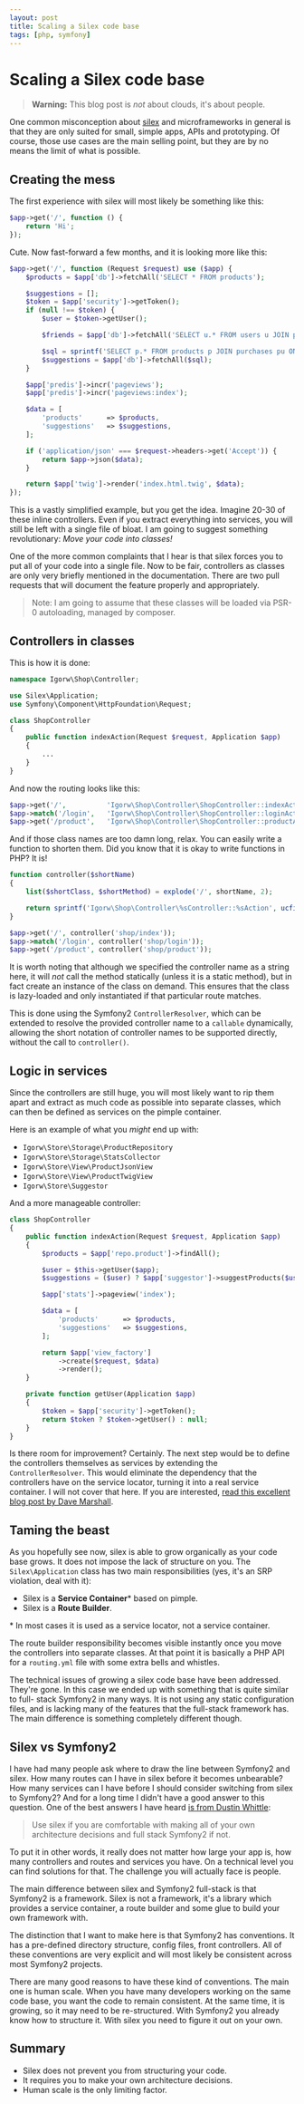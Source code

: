 ```yaml
---
layout: post
title: Scaling a Silex code base
tags: [php, symfony]
---
```


# Scaling a Silex code base

> **Warning:** This blog post is *not* about clouds, it's about people.

One common misconception about [silex](http://silex.sensiolabs.org) and
microframeworks in general is that they are only suited for small, simple
apps, APIs and prototyping. Of course, those use cases are the main selling
point, but they are by no means the limit of what is possible.

## Creating the mess

The first experience with silex will most likely be something like this:

~~~php
$app->get('/', function () {
    return 'Hi';
});
~~~

Cute. Now fast-forward a few months, and it is looking more like this:

~~~php
$app->get('/', function (Request $request) use ($app) {
    $products = $app['db']->fetchAll('SELECT * FROM products');

    $suggestions = [];
    $token = $app['security']->getToken();
    if (null !== $token) {
        $user = $token->getUser();

        $friends = $app['db']->fetchAll('SELECT u.* FROM users u JOIN purchases pu ON pu.user_id = user.id WHERE pu.product_id IN (SELECT product_id FROM purchases WHERE user_id = ?)', [(int) $user->getId()]);

        $sql = sprintf('SELECT p.* FROM products p JOIN purchases pu ON pu.product_id = p.id WHERE pu.user_id IN (%s)', implode(',', array_map(function ($friend) { return (int) $friend['id']; }, $friends)));
        $suggestions = $app['db']->fetchAll($sql);
    }

    $app['predis']->incr('pageviews');
    $app['predis']->incr('pageviews:index');

    $data = [
        'products'      => $products,
        'suggestions'   => $suggestions,
    ];

    if ('application/json' === $request->headers->get('Accept')) {
        return $app->json($data);
    }

    return $app['twig']->render('index.html.twig', $data);
});
~~~

This is a vastly simplified example, but you get the idea. Imagine 20-30 of
these inline controllers. Even if you extract everything into services, you
will still be left with a single file of bloat. I am going to suggest
something revolutionary: *Move your code into classes!*

One of the more common complaints that I hear is that silex forces you to put
all of your code into a single file. Now to be fair, controllers as classes
are only very briefly mentioned in the documentation. There are two pull
requests that will document the feature properly and appropriately.

> Note: I am going to assume that these classes will be loaded via PSR-0
> autoloading, managed by composer.

## Controllers in classes

This is how it is done:

~~~php
namespace Igorw\Shop\Controller;

use Silex\Application;
use Symfony\Component\HttpFoundation\Request;

class ShopController
{
    public function indexAction(Request $request, Application $app)
    {
        ...
    }
}
~~~

And now the routing looks like this:

~~~php
$app->get('/',          'Igorw\Shop\Controller\ShopController::indexAction');
$app->match('/login',   'Igorw\Shop\Controller\ShopController::loginAction');
$app->get('/product',   'Igorw\Shop\Controller\ShopController::productAction');
~~~

And if those class names are too damn long, relax. You can easily write a
function to shorten them. Did you know that it is okay to write functions in
PHP? It is!

~~~php
function controller($shortName)
{
    list($shortClass, $shortMethod) = explode('/', shortName, 2);

    return sprintf('Igorw\Shop\Controller\%sController::%sAction', ucfirst($shortClass), $shortMethod);
}

$app->get('/', controller('shop/index'));
$app->match('/login', controller('shop/login'));
$app->get('/product', controller('shop/product'));
~~~

It is worth noting that although we specified the controller name as a string
here, it will *not* call the method statically (unless it is a static method),
but in fact create an instance of the class on demand. This ensures that the
class is lazy-loaded and only instantiated if that particular route matches.

This is done using the Symfony2 `ControllerResolver`, which can be extended to
resolve the provided controller name to a `callable` dynamically, allowing the
short notation of controller names to be supported directly, without the call
to `controller()`.

## Logic in services

Since the controllers are still huge, you will most likely want to rip them
apart and extract as much code as possible into separate classes, which can
then be defined as services on the pimple container.

Here is an example of what you *might* end up with:

* `Igorw\Store\Storage\ProductRepository`
* `Igorw\Store\Storage\StatsCollector`
* `Igorw\Store\View\ProductJsonView`
* `Igorw\Store\View\ProductTwigView`
* `Igorw\Store\Suggestor`

And a more manageable controller:

~~~php
class ShopController
{
    public function indexAction(Request $request, Application $app)
    {
        $products = $app['repo.product']->findAll();

        $user = $this->getUser($app);
        $suggestions = ($user) ? $app['suggestor']->suggestProducts($user) : [];

        $app['stats']->pageview('index');

        $data = [
            'products'      => $products,
            'suggestions'   => $suggestions,
        ];

        return $app['view_factory']
            ->create($request, $data)
            ->render();
    }

    private function getUser(Application $app)
    {
        $token = $app['security']->getToken();
        return $token ? $token->getUser() : null;
    }
}
~~~

Is there room for improvement? Certainly. The next step would be to define the
controllers themselves as services by extending the `ControllerResolver`. This
would eliminate the dependency that the controllers have on the service
locator, turning it into a real service container. I will not cover that here.
If you are interested, [read this excellent blog post by Dave
Marshall](http://davedevelopment.co.uk/2012/10/03/Silex-Controllers-As-Services.html).

## Taming the beast

As you hopefully see now, silex is able to grow organically as your code base
grows. It does not impose the lack of structure on you. The
`Silex\Application` class has two main responsibilities (yes, it's an SRP
violation, deal with it):

* Silex is a **Service Container**\* based on pimple.
* Silex is a **Route Builder**.

\* In most cases it is used as a service locator, not a service container.

The route builder responsibility becomes visible instantly once you move the
controllers into separate classes. At that point it is basically a PHP API for
a `routing.yml` file with some extra bells and whistles.

The technical issues of growing a silex code base have been addressed. They're
gone. In this case we ended up with something that is quite similar to full-
stack Symfony2 in many ways. It is not using any static configuration files,
and is lacking many of the features that the full-stack framework has. The
main difference is something completely different though.

## Silex vs Symfony2

I have had many people ask where to draw the line between Symfony2 and silex.
How many routes can I have in silex before it becomes unbearable? How many
services can I have before I should consider switching from silex to Symfony2?
And for a long time I didn't have a good answer to this question. One of the
best answers I have heard [is from Dustin
Whittle](https://twitter.com/mrf/status/251731315739729920):

> Use silex if you are comfortable with making all of your own architecture
> decisions and full stack Symfony2 if not.

To put it in other words, it really does not matter how large your app is, how
many controllers and routes and services you have. On a technical level you
can find solutions for that. The challenge you will actually face is people.

The main difference between silex and Symfony2 full-stack is that Symfony2 is
a framework. Silex is not a framework, it's a library which provides a service
container, a route builder and some glue to build your own framework with.

The distinction that I want to make here is that Symfony2 has conventions. It
has a pre-defined directory structure, config files, front controllers. All of
these conventions are very explicit and will most likely be consistent across
most Symfony2 projects.

There are many good reasons to have these kind of conventions. The main one is
human scale. When you have many developers working on the same code base, you
want the code to remain consistent. At the same time, it is growing, so it may
need to be re-structured. With Symfony2 you already know how to structure it.
With silex you need to figure it out on your own.

## Summary

* Silex does not prevent you from structuring your code.
* It requires you to make your own architecture decisions.
* Human scale is the only limiting factor.
